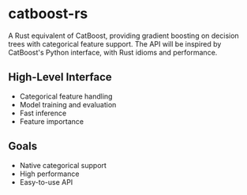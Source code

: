 # catboost-rs

A Rust equivalent of CatBoost, providing gradient boosting on decision trees with categorical feature support. The API will be inspired by CatBoost's Python interface, with Rust idioms and performance.

## High-Level Interface

- Categorical feature handling
- Model training and evaluation
- Fast inference
- Feature importance

## Goals

- Native categorical support
- High performance
- Easy-to-use API
